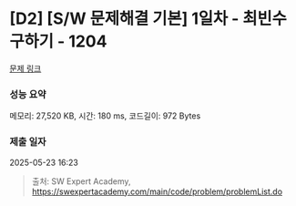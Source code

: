 # [D2] [S/W 문제해결 기본] 1일차 - 최빈수 구하기 - 1204 

[문제 링크](https://swexpertacademy.com/main/code/problem/problemDetail.do?contestProbId=AV13zo1KAAACFAYh) 

### 성능 요약

메모리: 27,520 KB, 시간: 180 ms, 코드길이: 972 Bytes

### 제출 일자

2025-05-23 16:23



> 출처: SW Expert Academy, https://swexpertacademy.com/main/code/problem/problemList.do